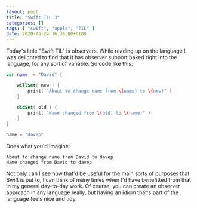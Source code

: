 ```yaml
---
layout: post
title: "Swift TIL 3"
categories: []
tags: [ "swift", "apple", "TIL" ]
date: 2020-06-24 16:38:00+0100
---
```


Today's little "Swift TIL" is observers. While reading up on the language I
was delighted to find that it has observer support baked right into the
language, for any sort of variable. So code like this:

```swift
var name  = "David" {

    willSet( new ) {
        print( "About to change name from \(name) to \(new)" )
    }

    didSet( old ) {
        print( "Name changed from \(old) to \(name)" )
    }
}

name = "davep"
```

Does what you'd imagine:

```text
About to change name from David to davep
Name changed from David to davep
```

Not only can I see how that'd be useful for the main sorts of purposes that
Swift is put to, I can think of many times when I'd have benefitted from
that in my general day-to-day work. Of course, you can create an observer
approach in any language really, but having an idiom that's part of the
language feels nice and tidy.

[//]: # (2020-06-24-swift-til-3.md ends here)
